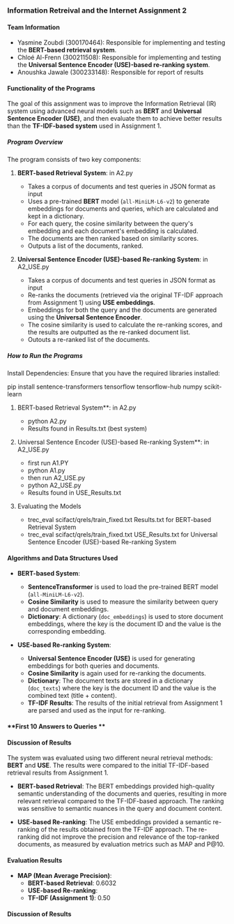 ### **Information Retreival and the Internet Assignment 2**

#### **Team Information**
   - Yasmine Zoubdi (300170464): Responsible for implementing and testing the **BERT-based retrieval system**.
   - Chloé Al-Frenn (300211508): Responsible for implementing and testing the **Universal Sentence Encoder (USE)-based re-ranking system**.
   - Anoushka Jawale (300233148): Responsible for report of results 

#### **Functionality of the Programs**

The goal of this assignment was to improve the Information Retrieval (IR) system using advanced neural models such as **BERT** and **Universal Sentence Encoder (USE)**, and then evaluate them to achieve better results than the **TF-IDF-based system** used in Assignment 1.

##### **Program Overview**
The program consists of two key components:

1. **BERT-based Retrieval System**: in A2.py
   - Takes a corpus of documents and test queries in JSON format as input 
   - Uses a pre-trained **BERT** model (`all-MiniLM-L6-v2`) to generate embeddings for documents and queries, which are calculated and kept in a dictionary.
   - For each query, the cosine similarity between the query's embedding and each document's embedding is calculated.
   - The documents are then ranked based on similarity scores.
   - Outputs a list of the documents, ranked. 

3. **Universal Sentence Encoder (USE)-based Re-ranking System**: in A2_USE.py
   - Takes a corpus of documents and test queries in JSON format as input 
   - Re-ranks the documents (retrieved via the original TF-IDF approach from Assignment 1) using **USE embeddings**.
   - Embeddings for both the query and the documents are generated using the **Universal Sentence Encoder**.
   - The cosine similarity is used to calculate the re-ranking scores, and the results are outputted as the re-ranked document list.
   - Outouts a re-ranked list of the documents.

##### **How to Run the Programs**

Install Dependencies: Ensure that you have the required libraries installed:

pip install sentence-transformers tensorflow tensorflow-hub numpy scikit-learn

1. BERT-based Retrieval System**: in A2.py

   - python A2.py
   - Results found in Results.txt (best system) 

2. Universal Sentence Encoder (USE)-based Re-ranking System**: in A2_USE.py

   - first run A1.PY
   - python A1.py
   - then run A2_USE.py
   - python A2_USE.py
   - Results found in USE_Results.txt
  
3. Evaluating the Models
   - trec_eval scifact/qrels/train_fixed.txt Results.txt for BERT-based Retrieval System
   - trec_eval scifact/qrels/train_fixed.txt USE_Results.txt for Universal Sentence Encoder (USE)-based Re-ranking System
  


#### **Algorithms and Data Structures Used**
- **BERT-based System**:
   - **SentenceTransformer** is used to load the pre-trained BERT model (`all-MiniLM-L6-v2`).
   - **Cosine Similarity** is used to measure the similarity between query and document embeddings.
   - **Dictionary**: A dictionary (`doc_embeddings`) is used to store document embeddings, where the key is the document ID and the value is the corresponding embedding.

- **USE-based Re-ranking System**:
   - **Universal Sentence Encoder (USE)** is used for generating embeddings for both queries and documents.
   - **Cosine Similarity** is again used for re-ranking the documents.
   - **Dictionary**: The document texts are stored in a dictionary (`doc_texts`) where the key is the document ID and the value is the combined text (title + content).
   - **TF-IDF Results**: The results of the initial retrieval from Assignment 1 are parsed and used as the input for re-ranking.

#### **First 10 Answers to Queries **


#### **Discussion of Results**
The system was evaluated using two different neural retrieval methods: **BERT** and **USE**. The results were compared to the initial TF-IDF-based retrieval results from Assignment 1.

- **BERT-based Retrieval**: The BERT embeddings provided high-quality semantic understanding of the documents and queries, resulting in more relevant retrieval compared to the TF-IDF-based approach. The ranking was sensitive to semantic nuances in the query and document content.

- **USE-based Re-ranking**: The USE embeddings provided a semantic re-ranking of the results obtained from the TF-IDF approach. The re-ranking did not improve the precision and relevance of the top-ranked documents, as measured by evaluation metrics such as MAP and P@10.

#### **Evaluation Results**

- **MAP (Mean Average Precision)**: 
   - **BERT-based Retrieval**: 0.6032
   - **USE-based Re-ranking**: 
   - **TF-IDF (Assignment 1)**: 0.50

#### **Discussion of Results**



